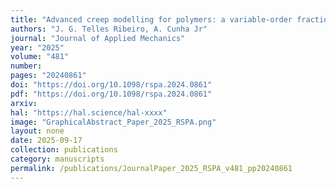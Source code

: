 ```yaml
---
title: "Advanced creep modelling for polymers: a variable-order fractional calculus approach"
authors: "J. G. Telles Ribeiro, A. Cunha Jr"
journal: "Journal of Applied Mechanics"
year: "2025"
volume: "481"
number: 
pages: "20240861"
doi: "https://doi.org/10.1098/rspa.2024.0861"
pdf: "https://doi.org/10.1098/rspa.2024.0861"
arxiv: 
hal: "https://hal.science/hal-xxxx"
image: "GraphicalAbstract_Paper_2025_RSPA.png"
layout: none
date: 2025-09-17
collection: publications
category: manuscripts
permalink: /publications/JournalPaper_2025_RSPA_v481_pp20240861
---
```

